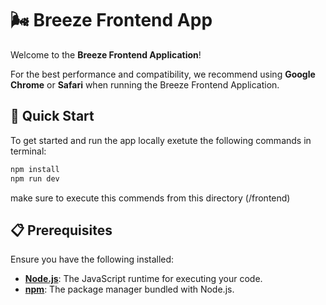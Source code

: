 # 🌬️ Breeze Frontend App

Welcome to the **Breeze Frontend Application**!

For the best performance and compatibility, we recommend using **Google Chrome** or **Safari** when running the Breeze Frontend Application.

## 🚀 Quick Start

To get started and run the app locally exetute the following commands in terminal:

```bash
npm install
npm run dev
```

make sure to execute this commends from this directory (/frontend)

## 📋 Prerequisites

Ensure you have the following installed:

- **[Node.js](https://nodejs.org/)**: The JavaScript runtime for executing your code.
- **[npm](https://www.npmjs.com/)**: The package manager bundled with Node.js.
